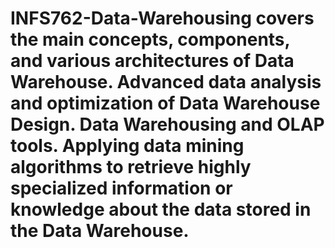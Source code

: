 # INFS762-Data-Warehousing covers the main concepts, components, and various architectures of Data Warehouse. Advanced data analysis and optimization of Data Warehouse Design. Data Warehousing and OLAP tools. Applying data mining algorithms to retrieve highly specialized information or knowledge about the data stored in the Data Warehouse.
